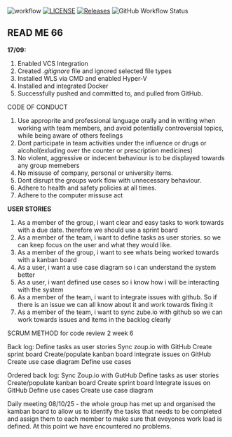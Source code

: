 ![workflow](https://github.com/camerondear/devops/actions/workflows/main.yml/badge.svg)
[![LICENSE](https://img.shields.io/github/license/camerondear/devops.svg?style=flat-square)](https://github.com/camerondear/devops/master/LICENSE)
[![Releases](https://img.shields.io/github/release/camerondear/devops/all.svg?style=flat-square)](https://github.com/camerondear/devops/releases)
![GitHub Workflow Status](https://img.shields.io/github/actions/workflow/status/camerondear/devops/main.yml?branch=master&style=flat-square)

## READ ME 66


**17/09:**

1) Enabled VCS Integration
2) Created *.gitignore* file and ignored selected file types
3) Installed WLS via CMD and enabled Hyper-V
4) Installed and integrated Docker
5) Successfully pushed and committed to, and pulled from GitHub.

CODE OF CONDUCT

1. Use approprite and professional language orally and in writing when working
   with team members, and avoid potentially controversial topics, while being aware
   of others feelings
2. Dont participate in team activities under the influence or drugs or alcohol(exluding
   over the counter or prescription medicines)
3. No violent, aggressive or indecent behaviour is to be displayed towards any group memebers
4. No missuse of company, personal or university items.
5. Dont disrupt the groups work flow with unnecessary behaviour.
6. Adhere to health and safety policies at all times.
7. Adhere to the computer missuse act


**USER STORIES**

1. As a member of the group, i want clear and easy tasks to work towards with a due date. therefore we should use a sprint board
2. As a member of the team, i want to define tasks as user stories. so we can keep focus on the user and what they would like.
3. As a member of the group, i want to see whats being worked towards with a kanban board
4. As a user, i want a use case diagram so i can understand the system better
5. As a user, i want defined use cases so i know how i will be interacting with the system
6. As a member of the team, i want to integrate issues with github. So if there is an issue we can all know about it and work towards fixing it
7. As a member of the team, i want to sync zube.io with github so we can work towards issues and items in the backlog clearly


SCRUM METHOD for code review 2 week 6

Back log: 
Define tasks as user stories 
Sync zoup.io with GitHub
Create sprint board
Create/populate kanban board
integrate issues on GitHub
Create use case diagram
Define use cases


Ordered back log:
Sync Zoup.io with GutHub
Define tasks as user stories 
Create/populate kanban board
Create sprint board
Integrate issues on GitHub
Define use cases
Create use case diagram

Daily meeting 08/10/25 - the whole group has met up and organised
the kamban board to allow us to identify the tasks that needs to be 
completed and assign them to each member to make sure that eveyones work
load is defined. At this point we have encountered no problems.





